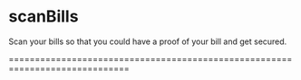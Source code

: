 scanBills
=========

Scan your bills so that you could have a proof of your bill and get secured.

=============================================================================


